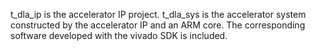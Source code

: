 
t_dla_ip is the accelerator IP project.
t_dla_sys is the accelerator system constructed by the accelerator IP and an ARM core.
The corresponding software developed with the vivado SDK is included.
